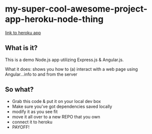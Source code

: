 # my-super-cool-awesome-project-app-heroku-node-thing

[link to heroku app](https://dev-exam-noahc.herokuapp.com/)

## What is it? 
This is a demo Node.js app utilizing Express.js & Angular.js. 

What it does: shows you how to (a) interact with a web page using Angular...info to and from the server

## So what? 

- Grab this code & put it on your local dev box
- Make sure you've got dependencies saved locally
- modify it as you see fit
- move it all over to a new REPO that you own
- connect it to heroku
- PAYOFF! 

